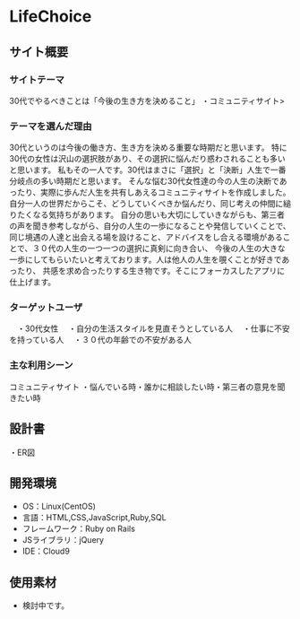 # LifeChoice

## サイト概要
### サイトテーマ
30代でやるべきことは​「今後の生き方を決めること」
・コミュニティサイト>

### テーマを選んだ理由
30代というのは今後の働き方、生き方を決める重要な時期だと思います。
特に30代の女性は沢山の選択肢があり、その選択に悩んだり惑わされることも多いと思います。
私もその一人です。​30代はまさに「選択」と「決断」​人生で一番分岐点の多い時期だと思います。
そんな悩む30代女性達の今の人生の決断であったり、実際に歩んだ人生を共有しあえるコミュニティサイトを作成しました。
自分一人の世界だからこそ、どうしていくべきか悩んだり、同じ考えの仲間に縋りたくなる気持ちがあります。
自分の思いも大切にしていきながらも、第三者の声を聞き参考しながら、自分の人生の一歩になることや発信していくことで、
同じ境遇の人達と出会える場を設けること、アドバイスをし合える環境があることで、３０代の人生の一つ一つの選択に真剣に向き合い、
今後の人生の大きな一歩にしてもらいたいと考えております。人は他人の人生を覗くことが好きであったり、
共感を求め合ったりする生き物です。​そこにフォーカスしたアプリに仕上げます。

### ターゲットユーザ
　・30代女性
　・自分の生活スタイルを見直そうとしている人
　・仕事に不安を持っている人
　・３０代の年齢での不安がある人

### 主な利用シーン
コミュニティサイト
・悩んでいる時・誰かに相談したい時・第三者の意見を聞きたい時

## 設計書
・ER図

## 開発環境
- OS：Linux(CentOS)
- 言語：HTML,CSS,JavaScript,Ruby,SQL
- フレームワーク：Ruby on Rails
- JSライブラリ：jQuery
- IDE：Cloud9

## 使用素材
- 検討中です。